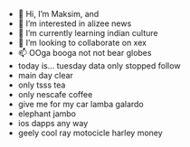 - 👋 Hi, I’m Maksim, and
- 👀 I’m interested in alizee news
- 🌱 I’m currently learning indian culture
- 💞️ I’m looking to collaborate on xex
- 📫 OOga booga not not bear globes
- today is... tuesday data only stopped follow
- main day clear
- only tsss tea
- only nescafe coffee
- give me for my car lamba galardo
- elephant jambo
- ios dapps any way
- geely cool ray motocicle harley money
